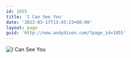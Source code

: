 ```yaml
---
id: 1855
title: 'I Can See You'
date: '2023-03-17T13:45:23+00:00'
layout: page
guid: 'http://new.andydixon.com/?page_id=1855'
---
```


![I Can See You](https://i0.wp.com/assets.g8x2.ldn.idrivee2-23.com/posters/I%20Can%20See%20You%2001.jpg?w=1200&ssl=1 "I Can See You")